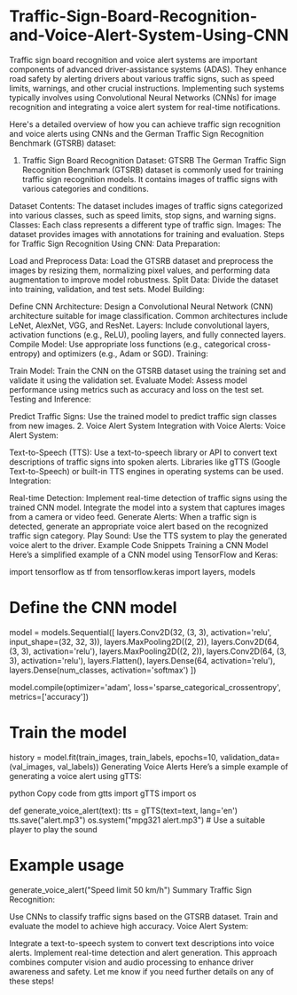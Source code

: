 # Traffic-Sign-Board-Recognition-and-Voice-Alert-System-Using-CNN
Traffic sign board recognition and voice alert systems are important components of advanced driver-assistance systems (ADAS). They enhance road safety by alerting drivers about various traffic signs, such as speed limits, warnings, and other crucial instructions. Implementing such systems typically involves using Convolutional Neural Networks (CNNs) for image recognition and integrating a voice alert system for real-time notifications.

Here's a detailed overview of how you can achieve traffic sign recognition and voice alerts using CNNs and the German Traffic Sign Recognition Benchmark (GTSRB) dataset:

1. Traffic Sign Board Recognition
Dataset: GTSRB
The German Traffic Sign Recognition Benchmark (GTSRB) dataset is commonly used for training traffic sign recognition models. It contains images of traffic signs with various categories and conditions.

Dataset Contents: The dataset includes images of traffic signs categorized into various classes, such as speed limits, stop signs, and warning signs.
Classes: Each class represents a different type of traffic sign.
Images: The dataset provides images with annotations for training and evaluation.
Steps for Traffic Sign Recognition Using CNN:
Data Preparation:

Load and Preprocess Data: Load the GTSRB dataset and preprocess the images by resizing them, normalizing pixel values, and performing data augmentation to improve model robustness.
Split Data: Divide the dataset into training, validation, and test sets.
Model Building:

Define CNN Architecture: Design a Convolutional Neural Network (CNN) architecture suitable for image classification. Common architectures include LeNet, AlexNet, VGG, and ResNet.
Layers: Include convolutional layers, activation functions (e.g., ReLU), pooling layers, and fully connected layers.
Compile Model: Use appropriate loss functions (e.g., categorical cross-entropy) and optimizers (e.g., Adam or SGD).
Training:

Train Model: Train the CNN on the GTSRB dataset using the training set and validate it using the validation set.
Evaluate Model: Assess model performance using metrics such as accuracy and loss on the test set.
Testing and Inference:

Predict Traffic Signs: Use the trained model to predict traffic sign classes from new images.
2. Voice Alert System
Integration with Voice Alerts:
Voice Alert System:

Text-to-Speech (TTS): Use a text-to-speech library or API to convert text descriptions of traffic signs into spoken alerts. Libraries like gTTS (Google Text-to-Speech) or built-in TTS engines in operating systems can be used.
Integration:

Real-time Detection: Implement real-time detection of traffic signs using the trained CNN model. Integrate the model into a system that captures images from a camera or video feed.
Generate Alerts: When a traffic sign is detected, generate an appropriate voice alert based on the recognized traffic sign category.
Play Sound: Use the TTS system to play the generated voice alert to the driver.
Example Code Snippets
Training a CNN Model
Here’s a simplified example of a CNN model using TensorFlow and Keras:


import tensorflow as tf
from tensorflow.keras import layers, models

# Define the CNN model
model = models.Sequential([
    layers.Conv2D(32, (3, 3), activation='relu', input_shape=(32, 32, 3)),
    layers.MaxPooling2D((2, 2)),
    layers.Conv2D(64, (3, 3), activation='relu'),
    layers.MaxPooling2D((2, 2)),
    layers.Conv2D(64, (3, 3), activation='relu'),
    layers.Flatten(),
    layers.Dense(64, activation='relu'),
    layers.Dense(num_classes, activation='softmax')
])

model.compile(optimizer='adam',
              loss='sparse_categorical_crossentropy',
              metrics=['accuracy'])

# Train the model
history = model.fit(train_images, train_labels, epochs=10, validation_data=(val_images, val_labels))
Generating Voice Alerts
Here’s a simple example of generating a voice alert using gTTS:

python
Copy code
from gtts import gTTS
import os

def generate_voice_alert(text):
    tts = gTTS(text=text, lang='en')
    tts.save("alert.mp3")
    os.system("mpg321 alert.mp3")  # Use a suitable player to play the sound

# Example usage
generate_voice_alert("Speed limit 50 km/h")
Summary
Traffic Sign Recognition:

Use CNNs to classify traffic signs based on the GTSRB dataset.
Train and evaluate the model to achieve high accuracy.
Voice Alert System:

Integrate a text-to-speech system to convert text descriptions into voice alerts.
Implement real-time detection and alert generation.
This approach combines computer vision and audio processing to enhance driver awareness and safety. Let me know if you need further details on any of these steps!






